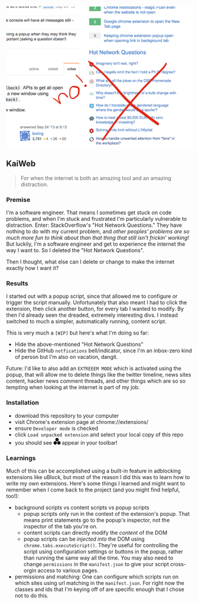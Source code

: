 ![Noooooo](./screenshot.png)

## KaiWeb
> For when the internet is both an amazing tool and an amazing distraction.

### Premise
I'm a software engineer. That means I sometimes get stuck on code problems, and when I'm stuck and frustrated I'm particularly vulnerable to distraction. Enter: StackOverflow's "Hot Network Questions." They have nothing to do with my current problem, and *other peoples' problems are so much more fun to think about than that thing that still isn't frickin' working!* But luckily, I'm a software engineer and get to experience the internet the way I want to. So I deleted the "Hot Network Questions".

Then I thought, what else can I delete or change to make the internet exactly how I want it?

### Results
I started out with a popup script, since that allowed me to configure or trigger the script manually. Unfortunately that also meant I had to click the extension, then click another button, for every tab I wanted to modify. By then I'd already seen the dreaded, extremely interesting divs. I instead switched to much a simpler, automatically running, content script.

This is very much a `[WIP]` but here's what I'm doing so far:

- Hide the above-mentioned "Hot Network Questions"
- Hide the GitHub `notfications` bell/indicator, since I'm an inbox-zero kind of person but I'm also on vacation, dangit.

Future:
I'd like to also add an `EXTREEEM MODE` which is activated using the popup, that will allow me to delete things like the twitter timeline, news sites content, hacker news comment threads, and other things which are so so tempting when looking at the internet is part of my job.

### Installation
- download this repository to your computer
- visit Chrome's extension page at chrome://extensions/
- ensure `Developer mode` is checked
- click `Load unpacked extension` and select your local copy of this repo
- you should see ![icon](./icon.png) appear in your toolbar!

### Learnings
Much of this can be accomplished using a built-in feature in adblocking extensions like uBlock, but most of the reason I did this was to learn how to write my own extensions. Here's some things I learned and might want to remember when I come back to the project (and you might find helpful, too!):

- background scripts vs content scripts vs popup scripts
    - popup scripts only run in the context of the extension's popup. That means print statements go to the popup's inspector, not the inspector of the tab you're on.
    - content scripts can directly modify the *content* of the DOM
    - popup scripts can be *injected into* the DOM using `chrome.tabs.executeScript()`. They're useful for controlling the script using configuration settings or buttons in the popup, rather than running the same way all the time. You may also need to change `permissions` in the `manifest.json` to give your script cross-orgin access to various pages.
- permissions and matching: One can configure which scripts run on which sites using url matching in the `manifest.json`. For right now the classes and ids that I'm keying off of are specific enough that I chose not to do this.

